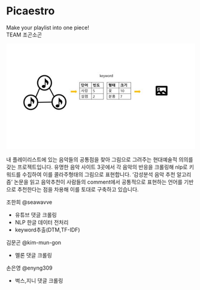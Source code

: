 # Picaestro  
Make your playlist into one piece!  
TEAM 조곤소곤  
  
  <img src="https://github.com/seawavve/Picaestro/blob/main/Methodology.jpg">  
  
  내 플레이리스트에 있는 음악들의 공통점을 찾아 그림으로 그려주는 현대예술적 의의를 갖는 프로젝트입니다. 유명한 음악 사이트 3곳에서 각 음악의 반응을 크롤링해 nlp로 키워드를 수집하여 이를 콜라주형태의 그림으로 표현합니다. ‘감성분석 음악 추천 알고리즘’ 논문을 읽고 음악추천이 사람들의 comment에서 공통적으로 표현하는 언어를 기반으로 추천한다는 점을 차용해 이를 토대로 구축하고 있습니다.    
    
조한희 @seawavve  
 + 유튜브 댓글 크롤링  
 + NLP 한글 데이터 전처리 
 + keyword추출(DTM,TF-IDF)  
   
김문곤 @kim-mun-gon  
 + 멜론 댓글 크롤링  
   
손은영 @enyng309  
 + 벅스,지니 댓글 크롤링


